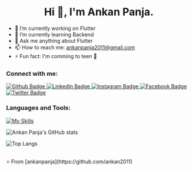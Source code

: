  <h1 align="center">Hi 👋, I'm Ankan Panja. </h1>

- 🔭 I’m currently working on Flutter
- 🌱 I’m currently learning Backend
- 💬 Ask me anything about Flutter 
- 📫 How to reach me: ankanpanja2011@gmail.com
- ⚡ Fun fact: I'm comming to teen 🙂
  
### Connect with me:
<div id="badges">
  <a href="https://github.com/ankan2011">
    <img src="https://img.shields.io/badge/Github-white?style=for-the-badge&logo=Github&logoColor=black" alt="Github Badge"/>
  </a>
  <a href="https://www.linkedin.com/in/ankan-panja-b2875b250/">
    <img src="https://img.shields.io/badge/LinkedIn-blue?style=for-the-badge&logo=linkedin&logoColor=white" alt="LinkedIn Badge"/>
  </a>
   <a href="https://www.instagram.com/__ankan__panja__/">
    <img src="https://img.shields.io/badge/Instagram-red?style=for-the-badge&logo=instagram&logoColor=white" alt="Instagram Badge"/>
  </a>
   <a href="https://www.facebook.com/ankan.panja.1212?mibextid=ZbWKwL">
    <img src="https://img.shields.io/badge/Facebook-blue?style=for-the-badge&logo=facebook&logoColor=white" alt="Facebook Badge"/>
  </a>
   <a href="https://x.com/Ankan000005">
    <img src="https://img.shields.io/badge/Twitter-black?style=for-the-badge&logo=x&logoColor=white" alt="Twitter Badge"/>
  </a>
</div>

### Languages and Tools:
[![My Skills](https://skillicons.dev/icons?i=flutter,dart,firebase,github,git&perline=5)](https://skillicons.dev)

![Ankan Panja's GitHub stats](https://github-readme-stats.vercel.app/api?username=ankan2011&show_icons=true&theme=dark)

![Top Langs](https://github-readme-stats.vercel.app/api/top-langs/?username=ankan2011&theme=dark)


<br>
⭐️ From [ankanpanja](https://github.com/ankan2011)
